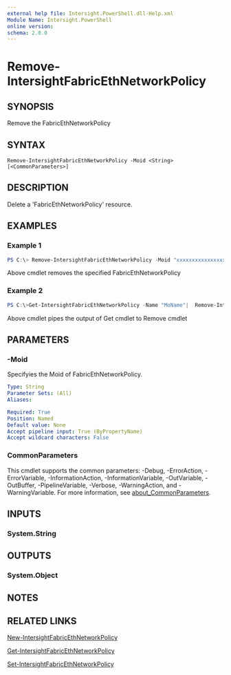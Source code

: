```yaml
---
external help file: Intersight.PowerShell.dll-Help.xml
Module Name: Intersight.PowerShell
online version:
schema: 2.0.0
---
```


# Remove-IntersightFabricEthNetworkPolicy

## SYNOPSIS
Remove the FabricEthNetworkPolicy

## SYNTAX

```
Remove-IntersightFabricEthNetworkPolicy -Moid <String> [<CommonParameters>]
```

## DESCRIPTION
Delete a &apos;FabricEthNetworkPolicy&apos; resource.

## EXAMPLES

### Example 1
```powershell
PS C:\> Remove-IntersightFabricEthNetworkPolicy -Moid "xxxxxxxxxxxxxxxxxxxxxxxxxxx"
```
Above cmdlet removes the specified FabricEthNetworkPolicy 

### Example 2
```powershell
PS C:\>Get-IntersightFabricEthNetworkPolicy -Name "MoName"|  Remove-IntersightFabricEthNetworkPolicy
```
Above cmdlet pipes the output of Get cmdlet to Remove cmdlet

## PARAMETERS

### -Moid
Specifyies the Moid of FabricEthNetworkPolicy.

```yaml
Type: String
Parameter Sets: (All)
Aliases:

Required: True
Position: Named
Default value: None
Accept pipeline input: True (ByPropertyName)
Accept wildcard characters: False
```

### CommonParameters
This cmdlet supports the common parameters: -Debug, -ErrorAction, -ErrorVariable, -InformationAction, -InformationVariable, -OutVariable, -OutBuffer, -PipelineVariable, -Verbose, -WarningAction, and -WarningVariable. For more information, see [about_CommonParameters](http://go.microsoft.com/fwlink/?LinkID=113216).

## INPUTS

### System.String

## OUTPUTS

### System.Object
## NOTES

## RELATED LINKS

[New-IntersightFabricEthNetworkPolicy](./New-IntersightFabricEthNetworkPolicy.md)

[Get-IntersightFabricEthNetworkPolicy](./Get-IntersightFabricEthNetworkPolicy.md)

[Set-IntersightFabricEthNetworkPolicy](./Set-IntersightFabricEthNetworkPolicy.md)

